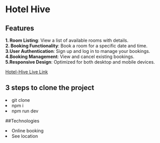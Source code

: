 # Hotel Hive

## Features

**1. Room Listing**: View a list of available rooms with details.<br>
**2. Booking Functionality**: Book a room for a specific date and time.<br>
**3.User Authentication**: Sign up and log in to manage your bookings.<br>
**4.Booking Management**: View and cancel existing bookings.<br>
**5.Responsive Design**: Optimized for both desktop and mobile devices.

[Hotel-Hive Live Link]( https://boisterous-strudel-2d14a7.netlify.app/)

## 3 steps to clone the project
<li>git clone</li>
<li>npm i</li>
<li>npm run dev</li>


##Technologies

<li>Online booking</li>
<li>See location</li>
